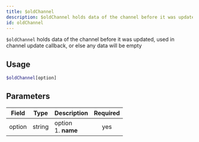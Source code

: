 ```yaml
---
title: $oldChannel 
description: $oldChannel holds data of the channel before it was updated, used in channel update callback, or else any data will be empty
id: oldChannel
---
```


`$oldChannel` holds data of the channel before it was updated, used in channel update callback, or else any data will be empty

## Usage

```php
$oldChannel[option]
```

## Parameters 


| Field     | Type    | Description                                        | Required |
|-----------|---------|----------------------------------------------------| :------: |
| option    | string  | option <br> 1. **name**                            | yes      |
